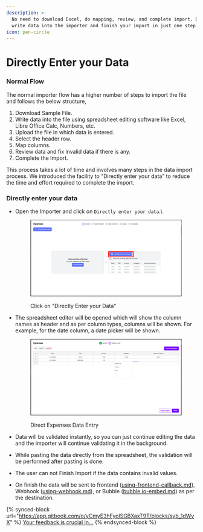 ```yaml
---
description: >-
  No need to download Excel, do mapping, review, and complete import. Directly
  write data into the importer and finish your import in just one step.
icon: pen-circle
---
```


# Directly Enter your Data

### Normal Flow

The normal importer flow has a higher number of steps to import the file and follows the below structure,

1. Download Sample File.
2. Write data into the file using spreadsheet editing software like Excel, Libre Office Calc, Numbers, etc.
3. Upload the file in which data is entered.
4. Select the header row.
5. Map columns.
6. Review data and fix invalid data if there is any.
7. Complete the Import.

This process takes a lot of time and involves many steps in the data import process. We introduced the facility to "Directly enter your data" to reduce the time and effort required to complete the import.

### Directly enter your data

*   Open the Importer and click on `Directly enter your data`.\


    <figure><img src="../.gitbook/assets/image (8).png" alt=""><figcaption><p>Click on "Directly Enter your Data"</p></figcaption></figure>
*   The spreadsheet editor will be opened which will show the column names as header and as per column types, columns will be shown. For example, for the date column, a date picker will be shown.

    <figure><img src="../.gitbook/assets/image (5).png" alt=""><figcaption><p>Direct Expenses Data Entry</p></figcaption></figure>
* Data will be validated instantly, so you can just continue editing the data and the importer will continue validating it in the background.
* While pasting the data directly from the spreadsheet, the validation will be performed after pasting is done.
* The user can not Finish Import if the data contains invalid values.
* On finish the data will be sent to frontend ([using-frontend-callback.md](../data-retrieval/using-frontend-callback.md "mention")), Webhook ([using-webhook.md](../data-retrieval/using-webhook.md "mention")), or Bubble ([bubble.io-embed.md](bubble.io-embed.md "mention")) as per the destination.

{% synced-block url="https://app.gitbook.com/o/yCmyE3hFyolSGBXaxT9T/blocks/syb_1dWvX" %}
[Your feedback is crucial in...](https://app.gitbook.com/o/yCmyE3hFyolSGBXaxT9T/blocks/syb\_1dWvX)
{% endsynced-block %}
